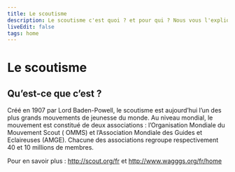 ```yaml
---
title: Le scoutisme
description: Le scoutisme c'est quoi ? et pour qui ? Nous vous l'expliquons brièvement !
liveEdit: false
tags: home
---
```


# Le scoutisme

## Qu’est-ce que c’est ?

Créé en 1907 par Lord Baden-Powell, le scoutisme est aujourd’hui l’un des plus
grands mouvements de jeunesse du monde. Au niveau mondial, le mouvement est
constitué de deux associations : l’Organisation Mondiale du Mouvement Scout (
OMMS) et l’Association Mondiale des Guides et Eclaireuses (AMGE). Chacune des
associations regroupe respectivement 40 et 10 millions de membres.

Pour en savoir plus : http://scout.org/fr et http://www.wagggs.org/fr/home
